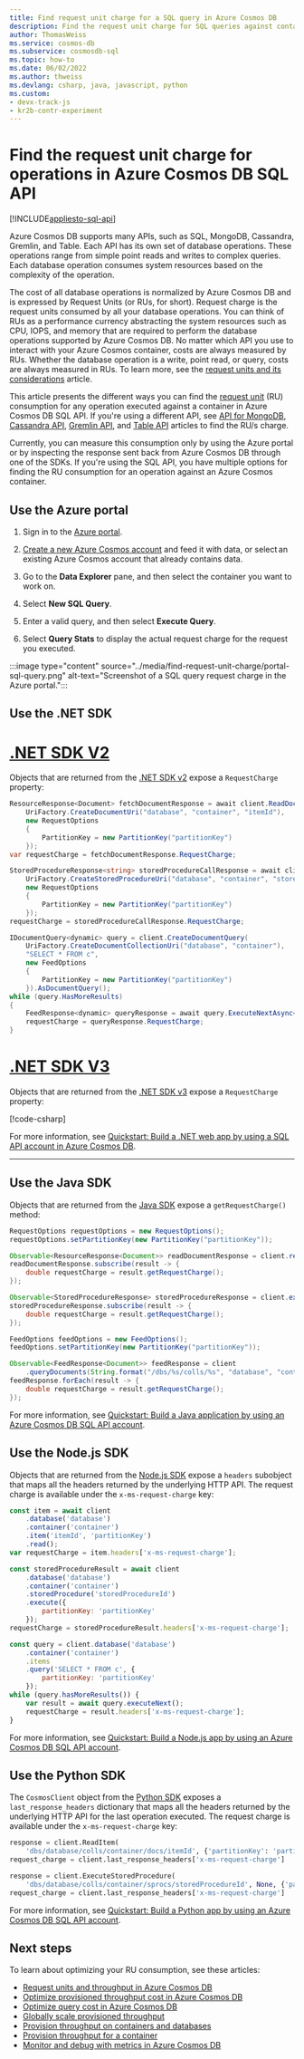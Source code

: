 ```yaml
---
title: Find request unit charge for a SQL query in Azure Cosmos DB
description: Find the request unit charge for SQL queries against container created with Azure Cosmos DB, using the Azure portal, .NET, Java, Python, or Node.js. 
author: ThomasWeiss
ms.service: cosmos-db
ms.subservice: cosmosdb-sql
ms.topic: how-to
ms.date: 06/02/2022
ms.author: thweiss
ms.devlang: csharp, java, javascript, python
ms.custom:
- devx-track-js
- kr2b-contr-experiment
---
```


# Find the request unit charge for operations in Azure Cosmos DB SQL API
[!INCLUDE[appliesto-sql-api](../includes/appliesto-sql-api.md)]

Azure Cosmos DB supports many APIs, such as SQL, MongoDB, Cassandra, Gremlin, and Table. Each API has its own set of database operations. These operations range from simple point reads and writes to complex queries. Each database operation consumes system resources based on the complexity of the operation.

The cost of all database operations is normalized by Azure Cosmos DB and is expressed by Request Units (or RUs, for short). Request charge is the request units consumed by all your database operations. You can think of RUs as a performance currency abstracting the system resources such as CPU, IOPS, and memory that are required to perform the database operations supported by Azure Cosmos DB. No matter which API you use to interact with your Azure Cosmos container, costs are always measured by RUs. Whether the database operation is a write, point read, or query, costs are always measured in RUs. To learn more, see the [request units and its considerations](../request-units.md) article.

This article presents the different ways you can find the [request unit](../request-units.md) (RU) consumption for any operation executed against a container in Azure Cosmos DB SQL API. If you're using a different API, see [API for MongoDB](../mongodb/find-request-unit-charge-mongodb.md), [Cassandra API](../cassandra/find-request-unit-charge-cassandra.md), [Gremlin API](../graph/find-request-unit-charge-gremlin.md), and [Table API](../table/find-request-unit-charge.md) articles to find the RU/s charge.

Currently, you can measure this consumption only by using the Azure portal or by inspecting the response sent back from Azure Cosmos DB through one of the SDKs. If you're using the SQL API, you have multiple options for finding the RU consumption for an operation against an Azure Cosmos container.

## Use the Azure portal

1. Sign in to the [Azure portal](https://portal.azure.com/).

1. [Create a new Azure Cosmos account](create-sql-api-dotnet.md#create-account) and feed it with data, or select an existing Azure Cosmos account that already contains data.

1. Go to the **Data Explorer** pane, and then select the container you want to work on.

1. Select **New SQL Query**.

1. Enter a valid query, and then select **Execute Query**.

1. Select **Query Stats** to display the actual request charge for the request you executed.

:::image type="content" source="../media/find-request-unit-charge/portal-sql-query.png" alt-text="Screenshot of a SQL query request charge in the Azure portal.":::

## Use the .NET SDK

# [.NET SDK V2](#tab/dotnetv2)

Objects that are returned from the [.NET SDK v2](https://www.nuget.org/packages/Microsoft.Azure.DocumentDB/) expose a `RequestCharge` property:

```csharp
ResourceResponse<Document> fetchDocumentResponse = await client.ReadDocumentAsync(
    UriFactory.CreateDocumentUri("database", "container", "itemId"),
    new RequestOptions
    {
        PartitionKey = new PartitionKey("partitionKey")
    });
var requestCharge = fetchDocumentResponse.RequestCharge;

StoredProcedureResponse<string> storedProcedureCallResponse = await client.ExecuteStoredProcedureAsync<string>(
    UriFactory.CreateStoredProcedureUri("database", "container", "storedProcedureId"),
    new RequestOptions
    {
        PartitionKey = new PartitionKey("partitionKey")
    });
requestCharge = storedProcedureCallResponse.RequestCharge;

IDocumentQuery<dynamic> query = client.CreateDocumentQuery(
    UriFactory.CreateDocumentCollectionUri("database", "container"),
    "SELECT * FROM c",
    new FeedOptions
    {
        PartitionKey = new PartitionKey("partitionKey")
    }).AsDocumentQuery();
while (query.HasMoreResults)
{
    FeedResponse<dynamic> queryResponse = await query.ExecuteNextAsync<dynamic>();
    requestCharge = queryResponse.RequestCharge;
}
```

# [.NET SDK V3](#tab/dotnetv3)

Objects that are returned from the [.NET SDK v3](https://www.nuget.org/packages/Microsoft.Azure.Cosmos/) expose a `RequestCharge` property:

[!code-csharp[](~/samples-cosmosdb-dotnet-v3/Microsoft.Azure.Cosmos/tests/Microsoft.Azure.Cosmos.Tests/SampleCodeForDocs/CustomDocsSampleCode.cs?name=GetRequestCharge)]

For more information, see [Quickstart: Build a .NET web app by using a SQL API account in Azure Cosmos DB](create-sql-api-dotnet.md).

---

## Use the Java SDK

Objects that are returned from the [Java SDK](https://mvnrepository.com/artifact/com.microsoft.azure/azure-cosmosdb) expose a `getRequestCharge()` method:

```java
RequestOptions requestOptions = new RequestOptions();
requestOptions.setPartitionKey(new PartitionKey("partitionKey"));

Observable<ResourceResponse<Document>> readDocumentResponse = client.readDocument(String.format("/dbs/%s/colls/%s/docs/%s", "database", "container", "itemId"), requestOptions);
readDocumentResponse.subscribe(result -> {
    double requestCharge = result.getRequestCharge();
});

Observable<StoredProcedureResponse> storedProcedureResponse = client.executeStoredProcedure(String.format("/dbs/%s/colls/%s/sprocs/%s", "database", "container", "storedProcedureId"), requestOptions, null);
storedProcedureResponse.subscribe(result -> {
    double requestCharge = result.getRequestCharge();
});

FeedOptions feedOptions = new FeedOptions();
feedOptions.setPartitionKey(new PartitionKey("partitionKey"));

Observable<FeedResponse<Document>> feedResponse = client
    .queryDocuments(String.format("/dbs/%s/colls/%s", "database", "container"), "SELECT * FROM c", feedOptions);
feedResponse.forEach(result -> {
    double requestCharge = result.getRequestCharge();
});
```

For more information, see [Quickstart: Build a Java application by using an Azure Cosmos DB SQL API account](create-sql-api-java.md).

## Use the Node.js SDK

Objects that are returned from the [Node.js SDK](https://www.npmjs.com/package/@azure/cosmos) expose a `headers` subobject that maps all the headers returned by the underlying HTTP API. The request charge is available under the `x-ms-request-charge` key:

```javascript
const item = await client
    .database('database')
    .container('container')
    .item('itemId', 'partitionKey')
    .read();
var requestCharge = item.headers['x-ms-request-charge'];

const storedProcedureResult = await client
    .database('database')
    .container('container')
    .storedProcedure('storedProcedureId')
    .execute({
        partitionKey: 'partitionKey'
    });
requestCharge = storedProcedureResult.headers['x-ms-request-charge'];

const query = client.database('database')
    .container('container')
    .items
    .query('SELECT * FROM c', {
        partitionKey: 'partitionKey'
    });
while (query.hasMoreResults()) {
    var result = await query.executeNext();
    requestCharge = result.headers['x-ms-request-charge'];
}
```

For more information, see [Quickstart: Build a Node.js app by using an Azure Cosmos DB SQL API account](create-sql-api-nodejs.md). 

## Use the Python SDK

The `CosmosClient` object from the [Python SDK](https://pypi.org/project/azure-cosmos/) exposes a `last_response_headers` dictionary that maps all the headers returned by the underlying HTTP API for the last operation executed. The request charge is available under the `x-ms-request-charge` key:

```python
response = client.ReadItem(
    'dbs/database/colls/container/docs/itemId', {'partitionKey': 'partitionKey'})
request_charge = client.last_response_headers['x-ms-request-charge']

response = client.ExecuteStoredProcedure(
    'dbs/database/colls/container/sprocs/storedProcedureId', None, {'partitionKey': 'partitionKey'})
request_charge = client.last_response_headers['x-ms-request-charge']
```

For more information, see [Quickstart: Build a Python app by using an Azure Cosmos DB SQL API account](create-sql-api-python.md). 

## Next steps

To learn about optimizing your RU consumption, see these articles:

* [Request units and throughput in Azure Cosmos DB](../request-units.md)
* [Optimize provisioned throughput cost in Azure Cosmos DB](../optimize-cost-throughput.md)
* [Optimize query cost in Azure Cosmos DB](../optimize-cost-reads-writes.md)
* [Globally scale provisioned throughput](../request-units.md)
* [Provision throughput on containers and databases](../set-throughput.md)
* [Provision throughput for a container](how-to-provision-container-throughput.md)
* [Monitor and debug with metrics in Azure Cosmos DB](../use-metrics.md)
